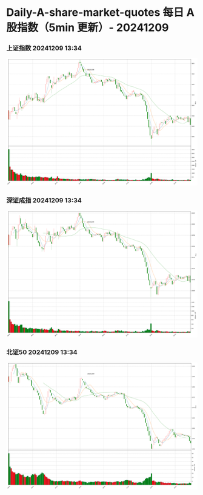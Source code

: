 
# Daily-A-share-market-quotes 每日 A 股指数（5min 更新）- 20241209

### 上证指数 20241209 13:34
![](./fig/2024/12/20241209-sh000001.png)

### 深证成指 20241209 13:34
![](./fig/2024/12/20241209-sz399001.png)

### 北证50 20241209 13:34
![](./fig/2024/12/20241209-bj899050.png)
